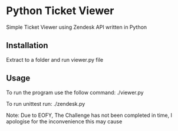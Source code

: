 # Python Ticket Viewer

Simple Ticket Viewer using Zendesk API written in Python

## Installation

Extract to a folder and run viewer.py file

## Usage

To run the program use the follow command:
./viewer.py

To run unittest run:
./zendesk.py


Note: Due to EOFY, The Challenge has not been completed in time, I apologise 
for the inconvenience this may cause

